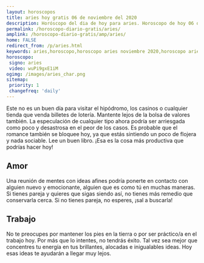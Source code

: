 ```yaml
---
layout: horoscopos
title: aries hoy gratis 06 de noviembre del 2020 
description: Horóscopo del dia de hoy para aries. Horoscopo de hoy 06 de noviembre del 2020. Las predicciones de amor, trabajo, vida personal gratis.
permalink: /horoscopo-diario-gratis/aries/
amplink: /horoscopo-diario-gratis/amp/aries/
home: FALSE
redirect_from: /p/aries.html
keywords: aries,horoscopo,horoscopo aries noviembre 2020,horoscopo aries hoy,tarot aries noviembre 2020,horoscopo aries,tarot aries hoy,horoscopo de hoy,horoscopo diario,tarot del amor,horoscopo de hoy aries,horoscopo diario del tarot, Horoscopo de hoy aries 06 de noviembre del 2020,horóscopo del día,signos zodiacales 2020, el horoscopo de hoy
horoscopo:
 signo: aries
 video: wuPi9gxE1iM
ogimg: /images/aries_char.png
sitemap:
 priority: 1
 changefreq: 'daily'
---
```



Este no es un buen día para visitar el hipódromo, los casinos o cualquier tienda que venda billetes de lotería. Mantente lejos de la bolsa de valores también. La especulación de cualquier tipo ahora podría ser arriesgada como poco y desastrosa en el peor de los casos. Es probable que el romance también se bloquee hoy, ya que estás sintiendo un poco de flojera y nada sociable. Lee un buen libro. ¡Esa es la cosa más productiva que podrías hacer hoy!

## Amor

Una reunión de mentes con ideas afines podría ponerte en contacto con alguien nuevo y emocionante, alguien que es como tú en muchas maneras. Si tienes pareja y quieres que sigas siendo así, no tienes más remedio que conservarla cerca. Si no tienes pareja, no esperes, ¡sal a buscarla!

## Trabajo

No te preocupes por mantener los pies en la tierra o por ser práctico/a en el trabajo hoy. Por más que lo intentes, no tendrás éxito. Tal vez sea mejor que concentres tu energía en tus brillantes, alocadas e inigualables ideas. Hoy esas ideas te ayudarán a llegar muy lejos.
